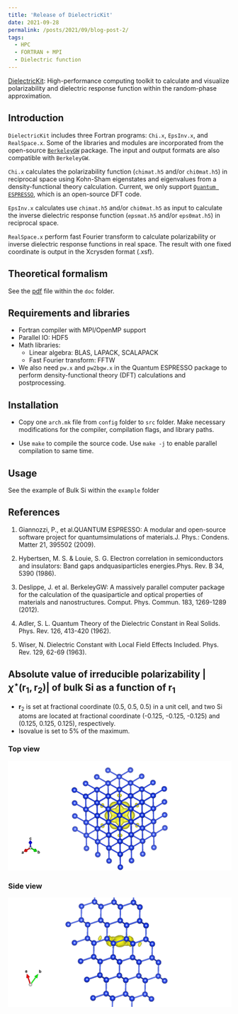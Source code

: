 ```yaml
---
title: 'Release of DielectricKit'
date: 2021-09-28
permalink: /posts/2021/09/blog-post-2/
tags:
  - HPC
  - FORTRAN + MPI
  - Dielectric function
---
```


[DielectricKit](https://github.com/wu2meng3/DielectricKit): High-performance computing toolkit to calculate and visualize polarizability and dielectric response function within the random-phase approximation.

## Introduction

`DielectricKit` includes three Fortran programs: `Chi.x`, `EpsInv.x`, and `RealSpace.x`. Some of the libraries and modules are
incorporated from the open-source [`BerkeleyGW`](https://berkeleygw.org) package. The input and output formats are also compatible
with `BerkeleyGW`.

`Chi.x` calculates the polarizability function (`chimat.h5` and/or `chi0mat.h5`) in reciprocal space using Kohn-Sham eigenstates and eigenvalues from a density-functional
theory calculation. Current, we only support [`Quantum ESPRESSO`](https://www.quantum-espresso.org), which is an open-source DFT code.

`EpsInv.x` calculates use `chimat.h5` and/or `chi0mat.h5` as input to calculate the inverse dielectric response function (`epsmat.h5` and/or `eps0mat.h5`) in reciprocal space.

`RealSpace.x` perform fast Fourier transform to calculate polarizability or inverse dielectric response functions in real space. The result with one fixed coordinate is output in the Xcrysden format (.xsf).

## Theoretical formalism

See the [pdf](https://github.com/wu2meng3/DielectricKit/blob/main/doc/formalism.pdf) file within the `doc` folder.

## Requirements and libraries

* Fortran compiler with MPI/OpenMP support
* Parallel IO: HDF5
* Math libraries:
  * Linear algebra: BLAS, LAPACK, SCALAPACK
  * Fast Fourier transform: FFTW
* We also need `pw.x` and `pw2bgw.x` in the Quantum ESPRESSO package to perform density-functional theory (DFT) calculations and postprocessing.

## Installation

* Copy one `arch.mk` file from `config` folder to `src` folder. Make necessary modifications for the compiler, compilation flags, and library paths.

* Use `make` to compile the source code.  Use `make -j` to enable parallel compilation to same time.

## Usage

See the example of Bulk Si within the `example` folder

## References

1. Giannozzi, P., et al.QUANTUM ESPRESSO: A modular and open-source software project for quantumsimulations of materials.J. Phys.: Condens. Matter 21, 395502 (2009).

2. Hybertsen, M. S. & Louie, S. G. Electron correlation in semiconductors and insulators: Band gaps andquasiparticles energies.Phys. Rev. B 34, 5390 (1986).

3. Deslippe, J. et al. BerkeleyGW: A massively parallel computer package for the calculation of the quasiparticle and optical properties of materials and nanostructures. Comput. Phys. Commun. 183, 1269-1289 (2012).

4. Adler, S. L. Quantum Theory of the Dielectric Constant in Real Solids. Phys. Rev. 126, 413-420 (1962).

5. Wiser, N. Dielectric Constant with Local Field Effects Included. Phys. Rev. 129, 62-69 (1963).

## Absolute value of irreducible polarizability $|\chi^{\star}(\mathbf{r}_1, \mathbf{r}_2)|$ of bulk Si as a function of $\mathbf{r}_1$
* $\mathbf{r}_2$ is set at fractional coordinate (0.5, 0.5, 0.5) in a unit cell, and two Si atoms are located at fractional coordinate (-0.125, -0.125, -0.125) and (0.125, 0.125, 0.125), respectively.
* Isovalue is set to 5% of the maximum.

### Top view
![Si_A](/images/DielectricKit/Si/Si_Abs_A.png)

### Side view
![Si_B](/images/DielectricKit/Si/Si_Abs_B.png)